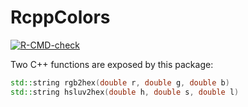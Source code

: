 # RcppColors

<!-- badges: start -->
[![R-CMD-check](https://github.com/stla/RcppColors/actions/workflows/R-CMD-check.yaml/badge.svg)](https://github.com/stla/RcppColors/actions/workflows/R-CMD-check.yaml)
<!-- badges: end -->

Two C++ functions are exposed by this package:

```cpp
std::string rgb2hex(double r, double g, double b)
std::string hsluv2hex(double h, double s, double l)
```
